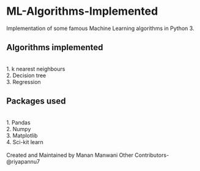 # ML-Algorithms-Implemented
Implementation of some famous Machine Learning algorithms in Python 3.

## Algorithms implemented


<br>
1. k nearest neighbours
<br>
2. Decision tree
<br>
3. Regression

## Packages used

<br>
1. Pandas
<br>
2. Numpy
<br>
3. Matplotlib
<br>
4. Sci-kit learn
<br><br>
Created and Maintained by Manan Manwani
Other Contributors- @riyapannu7
